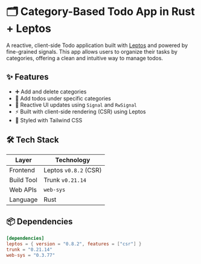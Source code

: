 # 🗂️ Category-Based Todo App in Rust + Leptos

A reactive, client-side Todo application built with [Leptos](https://leptos.dev/) and powered by fine-grained signals. This app allows users to organize their tasks by categories, offering a clean and intuitive way to manage todos.

## ✨ Features

- ➕ Add and delete categories
- 📝 Add todos under specific categories
- 🔁 Reactive UI updates using `Signal` and `RwSignal`
- ⚡ Built with client-side rendering (CSR) using Leptos
- 🎨 Styled with Tailwind CSS 

## 🛠️ Tech Stack

| Layer        | Technology            |
|--------------|------------------------|
| Frontend     | Leptos `v0.8.2` (CSR)  |
| Build Tool   | Trunk `v0.21.14`       |
| Web APIs     | `web-sys`              |
| Language     | Rust                   |

## 📦 Dependencies

```toml
[dependencies]
leptos = { version = "0.8.2", features = ["csr"] }
trunk = "0.21.14"
web-sys = "0.3.77"
